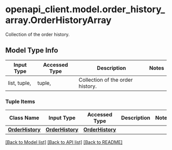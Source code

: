 # openapi_client.model.order_history_array.OrderHistoryArray

Collection of the order history.

## Model Type Info
Input Type | Accessed Type | Description | Notes
------------ | ------------- | ------------- | -------------
list, tuple,  | tuple,  | Collection of the order history. | 

### Tuple Items
Class Name | Input Type | Accessed Type | Description | Notes
------------- | ------------- | ------------- | ------------- | -------------
[**OrderHistory**](OrderHistory.md) | [**OrderHistory**](OrderHistory.md) | [**OrderHistory**](OrderHistory.md) |  | 

[[Back to Model list]](../../README.md#documentation-for-models) [[Back to API list]](../../README.md#documentation-for-api-endpoints) [[Back to README]](../../README.md)

